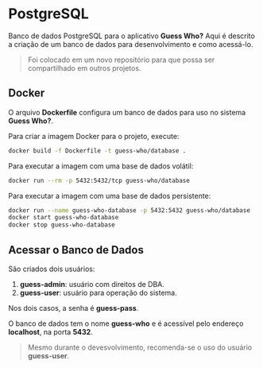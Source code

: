 # PostgreSQL

Banco de dados PostgreSQL para o aplicativo **Guess Who?** Aqui é descrito a criação de
um banco de dados para desenvolvimento e como acessá-lo.

> Foi colocado em um novo repositório para que possa ser compartilhado em outros projetos.

## Docker

O arquivo **Dockerfile** configura um banco de dados para uso no sistema **Guess Who?**.

Para criar a imagem Docker para o projeto, execute:

```bash
docker build -f Dockerfile -t guess-who/database .
```

Para executar a imagem com uma base de dados volátil:

```bash
docker run --rm -p 5432:5432/tcp guess-who/database
```

Para executar a imagem com uma base de dados persistente:

```bash
docker run --name guess-who-database -p 5432:5432 guess-who/database
docker start guess-who-database
docker stop guess-who-database
```

## Acessar o Banco de Dados

São criados dois usuários:

1. **guess-admin**: usuário com direitos de DBA.
2. **guess-user**: usuário para operação do sistema.

Nos dois casos, a senha é **guess-pass**.

O banco de dados tem o nome **guess-who** e é acessível pelo endereço **localhost**, na porta **5432**.

> Mesmo durante o devesvolvimento, recomenda-se o uso do usuário **guess-user**.
